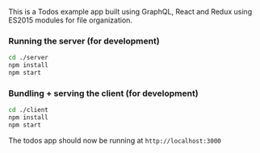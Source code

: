 This is a Todos example app built using GraphQL, React and Redux using ES2015 modules for file organization.

### Running the server (for development)

``` bash
cd ./server
npm install
npm start
```

### Bundling + serving the client (for development)

``` bash
cd ./client
npm install
npm start
```

The todos app should now be running at `http://localhost:3000`

